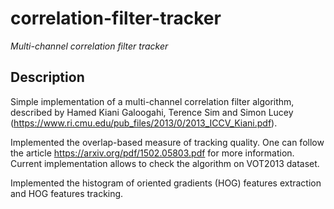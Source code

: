 # correlation-filter-tracker
*Multi-channel correlation filter tracker*
## Description 
Simple implementation of a multi-channel correlation filter algorithm, described by Hamed Kiani Galoogahi, Terence Sim and Simon Lucey (https://www.ri.cmu.edu/pub_files/2013/0/2013_ICCV_Kiani.pdf).

Implemented the overlap-based measure of tracking quality. One can follow the article https://arxiv.org/pdf/1502.05803.pdf for more information.
Current implementation allows to check the algorithm on VOT2013 dataset.

Implemented  the histogram of oriented gradients (HOG) features extraction and HOG features tracking.



